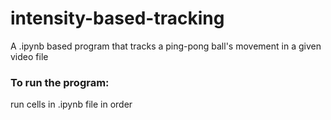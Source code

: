 # intensity-based-tracking
A .ipynb based program that tracks a ping-pong ball's movement in a given video file 

### To run the program:
run cells in .ipynb file in order
